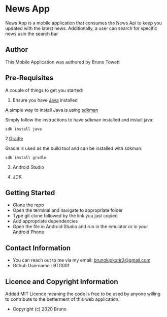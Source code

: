 # News App

News App is a mobile application that consumes the News Api to keep you updated with the latest news. Additionally, a user can search for specific news usin the search bar

## Author

This Mobile Application was authored by Bruno Towett

## Pre-Requisites

A couple of things to get you started:
  1. Ensure you have [Java](https://java.com/en/download/) installed
  
A simple way to install Java is using [sdkman](https://sdkman.io/)

Simply follow the instructions to have sdkman installed and install java:

  `sdk install java`

  2.[Gradle](https://gradle.org/)
  
Gradle is used as the build tool and can be installed with sdkman:

  `sdk install gradle`
  
  3. Android Studio
  
  4. JDK

## Getting Started
* Clone the repo
* Open the terminal and navigate to appropriate folder
* Type git clone followed by the link you just copied
* Add appropriate dependencies
* Open the file in Android Studio and run in the emulator or in your Android Phone

## Contact Information
* You can reach out to me via my email: brunokipkorir2@gmail.com
* Github Username : BTG001

## Licence and Copyright Information
Added MIT Licence meaning the code is free to be used by anyone willing to contribute to the betterment of this web application.
  * Copyright (c) 2020 Bruno
